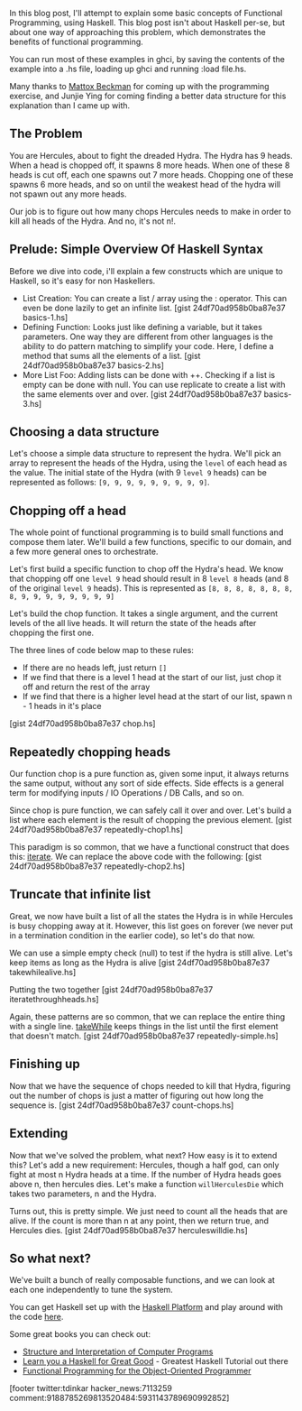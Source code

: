 In this blog post, I'll attempt to explain some basic concepts of Functional Programming, using Haskell. This blog post isn't about Haskell per-se, but about one way of approaching this problem, which demonstrates the benefits of functional programming.

You can run most of these examples in ghci, by saving the contents of the example into a .hs file, loading up ghci and running :load file.hs.

Many thanks to [Mattox Beckman](http://www.iit.edu/csl/cs/faculty/beckman_mattox.shtml) for coming up with the programming exercise, and Junjie Ying for coming finding a better data structure for this explanation than I came up with.

The Problem
-----------
You are Hercules, about to fight the dreaded Hydra. The Hydra has 9 heads. When a head is chopped off, it spawns 8 more heads. When one of these 8 heads is cut off, each one spawns out 7 more heads. Chopping one of these spawns 6 more heads, and so on until the weakest head of the hydra will not spawn out any more heads.

Our job is to figure out how many chops Hercules needs to make in order to kill all heads of the Hydra. And no, it's not n!.

Prelude: Simple Overview Of Haskell Syntax
------------------------------------------
Before we dive into code, i'll explain a few constructs which are unique to Haskell, so it's easy for non Haskellers.

* List Creation: You can create a list / array using the : operator. This can even be done lazily to get an infinite list.
[gist 24df70ad958b0ba87e37 basics-1.hs]
* Defining Function: Looks just like defining a variable, but it takes parameters. One way they are different from other languages is the ability to do pattern matching to simplify your code. Here, I define a method that sums all the elements of a list.
[gist 24df70ad958b0ba87e37 basics-2.hs]
* More List Foo: Adding lists can be done with ++. Checking if a list is empty can be done with null. You can use replicate to create a list with the same elements over and over.
[gist 24df70ad958b0ba87e37 basics-3.hs]


Choosing a data structure
-------------------------
Let's choose a simple data structure to represent the hydra. We'll pick an array to represent the heads of the Hydra, using the `level` of each head as the value. The initial state of the Hydra (with 9 `level 9` heads) can be represented as follows: ```[9, 9, 9, 9, 9, 9, 9, 9, 9]```.

Chopping off a head
-------------------
The whole point of functional programming is to build small functions and compose them later. We'll build a few functions, specific to our domain, and a few more general ones to orchestrate.

Let's first build a specific function to chop off the Hydra's head. We know that chopping off one ```level 9``` head should result in 8 ```level 8``` heads (and 8 of the original ```level 9``` heads). This is represented as ```[8, 8, 8, 8, 8, 8, 8, 8, 9, 9, 9, 9, 9, 9, 9, 9]```

Let's build the chop function. It takes a single argument, and the current levels of the all live heads. It will return the state of the heads after chopping the first one.

The three lines of code below map to these rules:

* If there are no heads left, just return ```[]```
* If we find that there is a level 1 head at the start of our list, just chop it off and return the rest of the array
* If we find that there is a higher level head at the start of our list, spawn n - 1 heads in it's place

[gist 24df70ad958b0ba87e37 chop.hs]

Repeatedly chopping heads
-------------------------
Our function chop is a pure function as, given some input, it always returns the same output, without any sort of side effects. Side effects is a general term for modifying inputs / IO Operations / DB Calls, and so on.

Since chop is pure function, we can safely call it over and over. Let's build a list where each element is the result of chopping the previous element.
[gist 24df70ad958b0ba87e37 repeatedly-chop1.hs]


This paradigm is so common, that we have a functional construct that does this: [iterate]( http://hackage.haskell.org/package/base-4.6.0.1/docs/Prelude.html#v:iterate). We can replace the above code with the following:
[gist 24df70ad958b0ba87e37 repeatedly-chop2.hs]

Truncate that infinite list
---------------------------
Great, we now have built a list of all the states the Hydra is in while Hercules is busy chopping away at it. However, this list goes on forever (we never put in a termination condition in the earlier code), so let's do that now.

We can use a simple empty check (null) to test if the hydra is still alive. Let's keep items as long as the Hydra is alive
[gist 24df70ad958b0ba87e37 takewhilealive.hs]

Putting the two together
[gist 24df70ad958b0ba87e37 iteratethroughheads.hs]

Again, these patterns are so common, that we can replace the entire thing with a single line. [takeWhile]( http://hackage.haskell.org/package/base-4.6.0.1/docs/Prelude.html#v:takeWhile) keeps things in the list until the first element that doesn't match.
[gist 24df70ad958b0ba87e37 repeatedly-simple.hs]

Finishing up
------------
Now that we have the sequence of chops needed to kill that Hydra, figuring out the number of chops is just a matter of figuring out how long the sequence is.
[gist 24df70ad958b0ba87e37 count-chops.hs]

Extending
---------
Now that we've solved the problem, what next? How easy is it to extend this? Let's add a new requirement: Hercules, though a half god, can only fight at most n Hydra heads at a time. If the number of Hydra heads goes above n, then hercules dies. Let's make a function ```willHerculesDie``` which takes two parameters, n and the Hydra.

Turns out, this is pretty simple. We just need to count all the heads that are alive. If the count is more than n at any point, then we return true, and Hercules dies.
[gist 24df70ad958b0ba87e37 herculeswilldie.hs]

So what next?
-------------
We've built a bunch of really composable functions, and we can look at each one independently to tune the system.

You can get Haskell set up with the [Haskell Platform](http://www.haskell.org/platform/) and play around with the code [here](https://gist.github.com/gja/24df70ad958b0ba87e37/#file-hydra-hs).

Some great books you can check out:

* [Structure and Interpretation of Computer Programs](http://mitpress.mit.edu/sicp/full-text/book/book.html)
* [Learn you a Haskell for Great Good](http://learnyouahaskell.com/) - Greatest Haskell Tutorial out there
* [Functional Programming for the Object-Oriented Programmer](https://leanpub.com/fp-oo)

[footer twitter:tdinkar hacker_news:7113259 comment:9188785269813520484:5931143789690992852]
